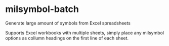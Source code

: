 # milsymbol-batch

Generate large amount of symbols from Excel spreadsheets

Supports Excel workbooks with multiple sheets, simply place any milsymbol options as collumn headings on the first line of each sheet.
